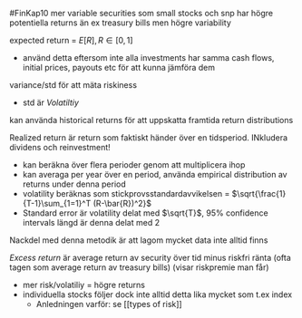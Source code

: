 #FinKap10
mer variable securities som small stocks och snp har högre potentiella returns än ex treasury bills men högre variability

expected return = $E[R], R \in [0,1]$
- använd detta eftersom inte alla investments har samma cash flows, initial prices, payouts etc för att kunna jämföra dem

variance/std för att mäta riskiness
- std är *Volatiltiy*

kan använda historical returns för att uppskatta framtida return distributions

Realized return är return som faktiskt händer över en tidsperiod. INkludera dividens och reinvestment!
- kan beräkna över flera perioder genom att multiplicera ihop
- kan averaga per year över en period, använda empirical distribution av returns under denna period
- volatility beräknas som stickprovsstandardavvikelsen = $\sqrt{\frac{1}{T-1}\sum_{1=1}^T (R-\bar{R})^2}$
- Standard error är volatility delat med $\sqrt{T}$, 95% confidence intervals längd är denna delat med 2

Nackdel med denna metodik är att lagom mycket data inte alltid finns

*Excess return* är average return av security över tid minus riskfri ränta (ofta tagen som average return av treasury bills) (visar riskpremie man får)
- mer risk/volatiliy = högre returns
- individuella stocks följer dock inte alltid detta lika mycket som t.ex index
	- Anledningen varför: se [[types of risk]]